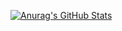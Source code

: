 

[![Anurag's GitHub Stats](https://github-readme-stats.vercel.app/api?username=astrobiomike)](https://github.com/anuraghazra/github-readme-stats)

<!--
**AstrobioMike/AstrobioMike** is a ✨ _special_ ✨ repository because its `README.md` (this file) appears on your GitHub profile.

Here are some ideas to get you started:

- 🔭 I’m currently working on ...
- 🌱 I’m currently learning ...
- 👯 I’m looking to collaborate on ...
- 🤔 I’m looking for help with ...
- 💬 Ask me about ...
- 📫 How to reach me: ...
- 😄 Pronouns: ...
- ⚡ Fun fact: ...
-->
